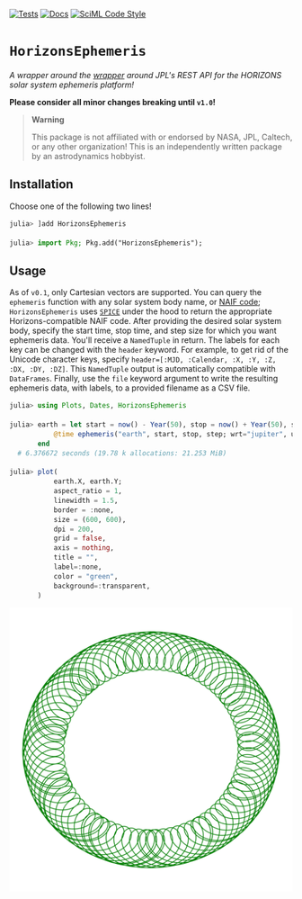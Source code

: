 [![Tests](https://github.com/cadojo/HorizonsEphemeris.jl/workflows/UnitTests/badge.svg)](https://github.com/cadojo/HorizonsEphemeris.jl/actions?query=workflow%3AUnitTests)
[![Docs](https://github.com/cadojo/HorizonsEphemeris.jl/workflows/Documentation/badge.svg)](https://cadojo.github.io/HorizonsEphemeris.jl)
[![SciML Code Style](https://img.shields.io/static/v1?label=Style&message=SciML&color=9668e2&labelColor=3E474F)](https://github.com/SciML/SciMLStyle)

# `HorizonsEphemeris`

_A wrapper around the [wrapper](https://github.com/cadojo/HorizonsAPI.jl) around
JPL's REST API for the HORIZONS solar system ephemeris platform!_

**Please consider all minor changes breaking until `v1.0`!**

> **Warning**
>
> This package is not affiliated with or endorsed by NASA, JPL, Caltech, or any
> other organization! This is an independently written package by an
> astrodynamics hobbyist.

## Installation

Choose one of the following two lines!

```julia
julia> ]add HorizonsEphemeris

julia> import Pkg; Pkg.add("HorizonsEphemeris");
```

## Usage

As of `v0.1`, only Cartesian vectors are supported. You can query the
`ephemeris` function with any solar system body name, or
[NAIF code](https://naif.jpl.nasa.gov/pub/naif/toolkit_docs/C/req/naif_ids.html);
`HorizonsEphemeris` uses [`SPICE`](https://github.com/JuliaAstro/SPICE.jl) under
the hood to return the appropriate Horizons-compatible NAIF code. After
providing the desired solar system body, specify the start time, stop time, and
step size for which you want ephemeris data. You'll receive a `NamedTuple` in
return. The labels for each key can be changed with the `header` keyword. For
example, to get rid of the Unicode character keys, specify
`header=[:MJD, :Calendar, :X, :Y, :Z, :DX, :DY, :DZ]`. This `NamedTuple` output
is automatically compatible with `DataFrames`. Finally, use the `file` keyword
argument to write the resulting ephemeris data, with labels, to a provided
filename as a CSV file.

```julia
julia> using Plots, Dates, HorizonsEphemeris

julia> earth = let start = now() - Year(50), stop = now() + Year(50), step = Day(1)
           @time ephemeris("earth", start, stop, step; wrt="jupiter", units="AU-D");
       end
  # 6.376672 seconds (19.78 k allocations: 21.253 MiB)

julia> plot(
           earth.X, earth.Y;
           aspect_ratio = 1,
           linewidth = 1.5,
           border = :none,
           size = (600, 600),
           dpi = 200,
           grid = false,
           axis = nothing,
           title = "",
           label=:none,
           color = "green",
           background=:transparent,
       )
```

![](img/earth-shakin-it.png)
